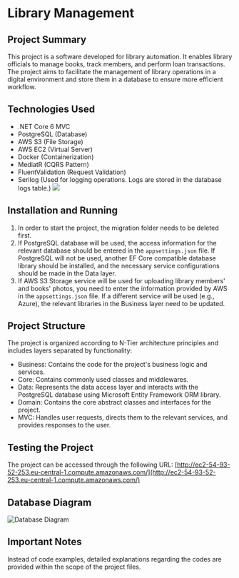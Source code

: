 # Library Management

## Project Summary
This project is a software developed for library automation. It enables library officials to manage books, track members, and perform loan transactions. The project aims to facilitate the management of library operations in a digital environment and store them in a database to ensure more efficient workflow.

## Technologies Used
- .NET Core 6 MVC
- PostgreSQL (Database)
- AWS S3 (File Storage)
- AWS EC2 (Virtual Server)
- Docker (Containerization)
- MediatR (CQRS Pattern)
- FluentValidation (Request Validation)
- Serilog (Used for logging operations. Logs are stored in the database logs table.)
![](https://d2an46wc102jd8.cloudfront.net/files/tgicons.png)

## Installation and Running
1. In order to start the project, the migration folder needs to be deleted first.
2. If PostgreSQL database will be used, the access information for the relevant database should be entered in the `appsettings.json` file. If PostgreSQL will not be used, another EF Core compatible database library should be installed, and the necessary service configurations should be made in the Data layer.
3. If AWS S3 Storage service will be used for uploading library members' and books' photos, you need to enter the information provided by AWS in the `appsettings.json` file. If a different service will be used (e.g., Azure), the relevant libraries in the Business layer need to be updated.

## Project Structure
The project is organized according to N-Tier architecture principles and includes layers separated by functionality:

- Business: Contains the code for the project's business logic and services.
- Core: Contains commonly used classes and middlewares.
- Data: Represents the data access layer and interacts with the PostgreSQL database using Microsoft Entity Framework ORM library.
- Domain: Contains the core abstract classes and interfaces for the project.
- MVC: Handles user requests, directs them to the relevant services, and provides responses to the user.

## Testing the Project
The project can be accessed through the following URL:
[http://ec2-54-93-52-253.eu-central-1.compute.amazonaws.com/](http://ec2-54-93-52-253.eu-central-1.compute.amazonaws.com/)

## Database Diagram
![Database Diagram](https://d2an46wc102jd8.cloudfront.net/files/diagrams.png)

## Important Notes
Instead of code examples, detailed explanations regarding the codes are provided within the scope of the project files.
